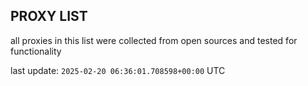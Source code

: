 ## PROXY LIST

all proxies in this list were collected from open sources and tested for functionality

last update: `2025-02-20 06:36:01.708598+00:00` UTC